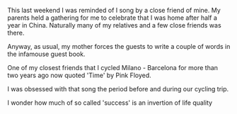 This last weekend I was reminded of I song by a close friend of mine.
My parents held a gathering for me to celebrate that I was home after half a year in China. Naturally many of my relatives and a few close friends was there.

Anyway, as usual, my mother forces the guests to write a couple of words in the infamouse guest book.

One of my closest friends that I cycled Milano - Barcelona for more than two years ago now quoted 'Time' by Pink Floyed.

I was obsessed with that song the period before and during our cycling trip. 

I wonder how much of so called 'success' is an invertion of life quality

